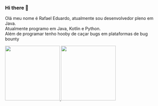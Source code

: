 ### Hi there 👋

Olá meu nome é Rafael Eduardo, atualmente sou desenvolvedor pleno em Java.  
Atualmente programo em Java, Kotlin e Python.  
Além de programar tenho hooby de caçar bugs em plataformas de bug bounty  

<div>
<a href="https://github.com/reduPKR">
<img height="180em" src="https://github-readme-stats.vercel.app/api/top-langs/?username=reduPKR&layout=compact&langs_count=7&theme=dracula"/>
<img height="180em" src="https://github-readme-stats.vercel.app/api?username=reduPKR&show_icons=true&theme=dracula&include_all_commits=true&count_private=true"/>
</div>



